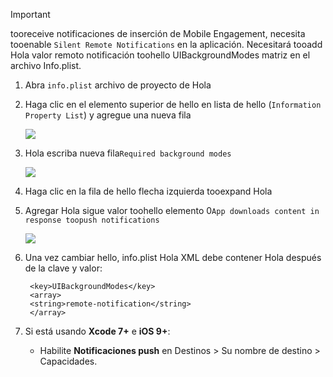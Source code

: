 > [!IMPORTANT]
> tooreceive notificaciones de inserción de Mobile Engagement, necesita tooenable `Silent Remote Notifications` en la aplicación. Necesitará tooadd Hola valor remoto notificación toohello UIBackgroundModes matriz en el archivo Info.plist.
> 
> 

1. Abra `info.plist` archivo de proyecto de Hola
2. Haga clic en el elemento superior de hello en lista de hello (`Information Property List`) y agregue una nueva fila
   
    ![](./media/mobile-engagement-ios-silent-push/xcode-plist-add-silent-push1.png)
3. Hola escriba nueva fila`Required background modes`
   
    ![](./media/mobile-engagement-ios-silent-push/xcode-plist-add-silent-push2.png)
4. Haga clic en la fila de hello flecha izquierda tooexpand Hola
5. Agregar Hola sigue valor toohello elemento 0`App downloads content in response toopush notifications`
   
    ![](./media/mobile-engagement-ios-silent-push/xcode-plist-add-silent-push3.png)
6. Una vez cambiar hello, info.plist Hola XML debe contener Hola después de la clave y valor:
   
        <key>UIBackgroundModes</key>
        <array>
        <string>remote-notification</string>
        </array>
7. Si está usando **Xcode 7+** e **iOS 9+**:
   
   * Habilite **Notificaciones push** en Destinos > Su nombre de destino > Capacidades.

